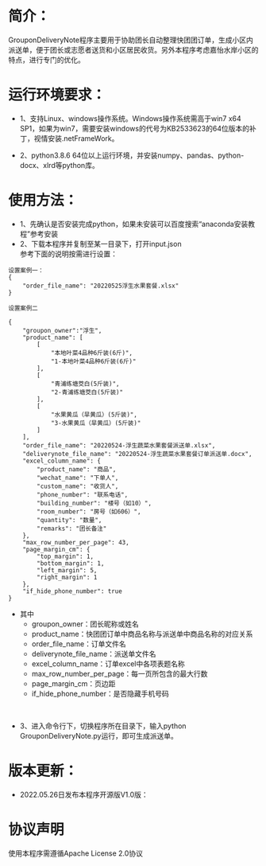 
# 简介：
GrouponDeliveryNote程序主要用于协助团长自动整理快团团订单，生成小区内派送单，便于团长或志愿者送货和小区居民收货。另外本程序考虑嘉怡水岸小区的特点，进行专门的优化。

# 运行环境要求：

* 1、支持Linux、windows操作系统。Windows操作系统需高于win7 x64 SP1，如果为win7，需要安装windows的代号为KB2533623的64位版本的补丁，视情安装.netFrameWork。

* 2、python3.8.6 64位以上运行环境，并安装numpy、pandas、python-docx、xlrd等python库。

# 使用方法：
* 1、先确认是否安装完成python，如果未安装可以百度搜索“anaconda安装教程”参考安装 <br>
* 2、下载本程序并复制至某一目录下，打开input.json <br>
参考下面的说明按需进行设置：<br>
```
设置案例一：
{
    "order_file_name": "20220525浮生水果套餐.xlsx"
}

设置案例二

{
    "groupon_owner":"浮生",
    "product_name": [
        [
            "本地叶菜4品种6斤装(6斤)",
            "1-本地叶菜4品种6斤装(6斤)"
        ],
        [
            "青浦练塘茭白(5斤装)",
            "2-青浦练塘茭白(5斤装)"
        ],
        [
            "水果黄瓜（旱黄瓜）(5斤装)",
            "3-水果黄瓜（旱黄瓜）(5斤装)"
        ]
    ],
    "order_file_name": "20220524-浮生蔬菜水果套餐派送单.xlsx",
    "deliverynote_file_name": "20220524-浮生蔬菜水果套餐订单派送单.docx",
    "excel_column_name": {
        "product_name": "商品",
        "wechat_name": "下单人",
        "custom_name": "收货人",
        "phone_number": "联系电话",
        "building_number": "楼号（如10）",
        "room_number": "房号（如606）",
        "quantity": "数量",
        "remarks": "团长备注"
    },
    "max_row_number_per_page": 43,
    "page_margin_cm": {
        "top_margin": 1,
        "bottom_margin": 1,
        "left_margin": 5,
        "right_margin": 1
    },
    "if_hide_phone_number": true
}

```
* 其中  
    * groupon_owner：团长昵称或姓名
    * product_name：快团团订单中商品名称与派送单中商品名称的对应关系
    * order_file_name：订单文件名
    * deliverynote_file_name：派送单文件名
    * excel_column_name：订单excel中各项表题名称
    * max_row_number_per_page：每一页所包含的最大行数
    * page_margin_cm：页边距
    * if_hide_phone_number：是否隐藏手机号码
<br>

* 3、进入命令行下，切换程序所在目录下，输入python GrouponDeliveryNote.py运行，即可生成派送单。


# 版本更新：
* 2022.05.26日发布本程序开源版V1.0版： <br>

# 协议声明
使用本程序需遵循Apache License 2.0协议
